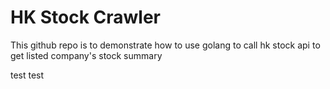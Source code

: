 # HK Stock Crawler
This github repo is to demonstrate how to use golang to call hk stock api to get listed company's stock summary

test 
test